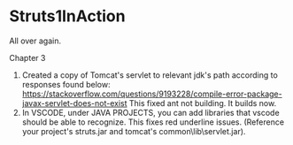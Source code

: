 # Struts1InAction
All over again.

Chapter 3
1. Created a copy of Tomcat's servlet to relevant jdk's path according to responses found below:
https://stackoverflow.com/questions/9193228/compile-error-package-javax-servlet-does-not-exist
This fixed ant not building. It builds now.
2. In VSCODE, under JAVA PROJECTS, you can add libraries that vscode should be able to recognize. 
This fixes red underline issues. (Reference your project's struts.jar and tomcat's common\lib\servlet.jar).
